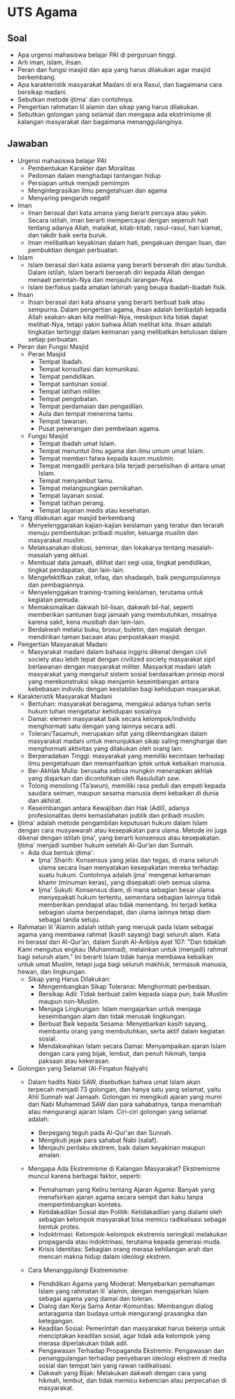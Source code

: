 # UTS Agama

## Soal

- Apa urgensi mahasiswa belajar PAI di perguruan tinggi.
- Arti iman, islam, ihsan.
- Peran dan fungsi masjid dan apa yang harus dilakukan agar masjid berkembang.
- Apa karakteristik masyarakat Madani di era Rasul, dan bagaimana cara bersikap madani.
- Sebutkan metode ijtima' dan contohnya.
- Pengertian rahmatan lil alamin dan sikap yang harus dilakukan.
- Sebutkan golongan yang selamat dan mengapa ada ekstrimisme di kalangan masyarakat dan bagaimana menanggulanginya.

## Jawaban

- Urgensi mahasiswa belajar PAI
  - Pembentukan Karakter dan Moralitas
  - Pedoman dalam menghadapi tantangan hidup
  - Persiapan untuk menjadi pemimpin
  - Mengintegrasikan Ilmu pengetahuan dan agama
  - Menyaring pengaruh negatif
- Iman
  - Iman berasal dari kata amana yang berarti percaya atau yakin. Secara istilah, iman berarti mempercayai dengan sepenuh hati tentang adanya Allah, malaikat, kitab-kitab, rasul-rasul, hari kiamat, dan takdir baik serta buruk.
  - Iman melibatkan keyakinan dalam hati, pengakuan dengan lisan, dan pembuktian dengan perbuatan.
- Islam
  - Islam berasal dari kata aslama yang berarti berserah diri atau tunduk. Dalam istilah, Islam berarti berserah diri kepada Allah dengan menaati perintah-Nya dan menjauhi larangan-Nya.
  - Islam berfokus pada amalan lahiriah yang beupa ibadah-ibadah fisik.
- Ihsan
  - Ihsan berasal dari kata ahsana yang berarti berbuat baik atau sempurna. Dalam pengertian agama, ihsan adalah beribadah kepada Allah seakan-akan kita melihat-Nya, meskipun kita tidak dapat melihat-Nya, tetapi yakin bahwa Allah melihat kita. Ihsan adalah tingkatan tertinggi dalam keimanan yang melibatkan ketulusan dalam setiap perbuatan.
- Peran dan Fungsi Masjid
  - Peran Masjid
    - Tempat ibadah.
    - Tempat konsultasi dan komunikasi.
    - Tempat pendidikan.
    - Tempat santunan sosial.
    - Tempat latihan militer.
    - Tempat pengobatan.
    - Tempat perdamaian dan pengadilan.
    - Aula dan tempat menerima tamu.
    - Tempat tawanan.
    - Pusat penerangan dan pembelaan agama.
  - Fungsi Masjid
    - Tempat ibadah umat Islam.
    - Tempat menuntut ilmu agama dan ilmu umum umat Islam.
    - Tempat memberi fatwa kepada kaum muslimin.
    - Tempat mengadili perkara bila terjadi perselisihan di antara umat Islam.
    - Tempat menyambut tamu.
    - Tempat melangsungkan pernikahan.
    - Tempat layanan sosial.
    - Tempat latihan perang.
    - Tempat layanan medis atau kesehatan.
- Yang dilakukan agar masjid berkembang
  - Menyelenggarakan kajian-kajian keislaman yang teratur dan terarah menuju pembentukan pribadi muslim, keluarga muslim dan masyarakat muslim.
  - Melaksanakan diskusi, seminar, dan lokakarya tentang masalah-masalah yang aktual.
  - Membuat data jamaah, dilihat dari segi usia, tingkat pendidikan, tingkat pendapatan, dan lain-lain.
  - Mengefektifkan zakat, infaq, dan shadaqah, baik pengumpulannya dan pembagiannya.
  - Menyelenggakan training-training keislaman, terutama untuk kegiatan pemuda.
  - Memaksimalkan dakwah bil-lisan, dakwah bil-hal, seperti memberikan santunan bagi jamaah yang membutuhkan, misalnya karena sakit, kena musibah dan lain-lain.
  - Berdakwah melalui buku, brosur, buletin, dan majalah dengan mendirikan taman bacaan atau perpustakaan masjid.
- Pengertian Masyarakat Madani
  - Masyarakat madani dalam bahasa inggris dikenal dengan civil society atau lebih tepat dengan civilized society masyarakat sipil berlawanan dengan masyarakat militer. Masyarkat madani ialah masyarakat yang menganut sistem sosial berdasarkan prinsip moral yang merekonstruksi sikap menjamin keseimbangan antara kebebasan individu dengan kestabilan bagi kehidupan masyarakat.
- Karakteristik Masyarakat Madani
    - Bertuhan: masyarakat beragama, mengakui adanya tuhan serta hukum tuhan mengatatur kehidupan sosialnya
    - Damai: elemen masyarakat baik secara kelompok/individu menghormati satu dengan yang lainnya secara adil.
    - Toleran/Tasamuh, merupakan sifat yang dikembangkan dalam masyarakat madani untuk menunjukkan sikap saling menghargai dan menghormati aktivitas yang dilakukan oleh orang lain.
    - Berperadaban Tinggi: masyarakat yang memiliki kecintaan terhadap ilmu pengetahuan dan memanfaatkan iptek untuk kebaikan manusia.
    - Ber-Akhlak Mulia: berusaha sebisa mungkin menerapkan akhlak yang diajarkan dan dicontohkan oleh Rasulullah saw.
    - Tolong menolong (Ta’awun), memiliki rasa peduli dan empati kepada saudara seiman, maupun sesama manusia demi kebaikan di dunia dan akhirat.
    - Keseimbangan antara Kewajiban dan Hak (Adil), adanya profesionalitas demi kemaslahatan publik dan pribadi muslim.
- Ijtima' adalah metode pengambilan keputusan hukum dalam Islam dengan cara musyawarah atau kesepakatan para ulama. Metode ini juga dikenal dengan istilah ijma', yang berarti konsensus atau kesepakatan. Ijtima' menjadi sumber hukum setelah Al-Qur’an dan Sunnah.
  - Ada dua bentuk ijtima':
    - Ijma' Sharih: Konsensus yang jelas dan tegas, di mana seluruh ulama secara lisan menyatakan kesepakatan mereka terhadap suatu hukum. Contohnya adalah ijma' mengenai keharaman khamr (minuman keras), yang disepakati oleh semua ulama.
    - Ijma' Sukuti: Konsensus diam, di mana sebagian besar ulama menyepakati hukum tertentu, sementara sebagian lainnya tidak memberikan pendapat atau tidak menentang. Ini terjadi ketika sebagian ulama berpendapat, dan ulama lainnya tetap diam sebagai tanda setuju.
- Rahmatan lil 'Alamin adalah istilah yang merujuk pada Islam sebagai agama yang membawa rahmat (kasih sayang) bagi seluruh alam. Kata ini berasal dari Al-Qur’an, dalam Surah Al-Anbiya ayat 107: "Dan tidaklah Kami mengutus engkau (Muhammad), melainkan untuk (menjadi) rahmat bagi seluruh alam." Ini berarti Islam tidak hanya membawa kebaikan untuk umat Muslim, tetapi juga bagi seluruh makhluk, termasuk manusia, hewan, dan lingkungan.
  - Sikap yang Harus Dilakukan:
    - Mengembangkan Sikap Toleransi: Menghormati perbedaan.
    - Bersikap Adil: Tidak berbuat zalim kepada siapa pun, baik Muslim maupun non-Muslim.
    - Menjaga Lingkungan: Islam mengajarkan untuk menjaga keseimbangan alam dan tidak merusak lingkungan.
    - Berbuat Baik kepada Sesama: Menyebarkan kasih sayang, membantu orang yang membutuhkan, serta aktif dalam kegiatan sosial.
    - Mendakwahkan Islam secara Damai: Menyampaikan ajaran Islam dengan cara yang bijak, lembut, dan penuh hikmah, tanpa paksaan atau kekerasan.
- Golongan yang Selamat (Al-Firqatun Najiyah)
  - Dalam hadits Nabi SAW, disebutkan bahwa umat Islam akan terpecah menjadi 73 golongan, dan hanya satu yang selamat, yaitu Ahli Sunnah wal Jamaah. Golongan ini mengikuti ajaran yang murni dari Nabi Muhammad SAW dan para sahabatnya, tanpa menambah atau mengurangi ajaran Islam. Ciri-ciri golongan yang selamat adalah:
    - Berpegang teguh pada Al-Qur'an dan Sunnah.
    - Mengikuti jejak para sahabat Nabi (salaf).
    - Menjauhi perilaku ekstrem, baik dalam keyakinan maupun amalan.

  - Mengapa Ada Ekstremisme di Kalangan Masyarakat? Ekstremisme muncul karena berbagai faktor, seperti:
    - Pemahaman yang Keliru tentang Ajaran Agama: Banyak yang menafsirkan ajaran agama secara sempit dan kaku tanpa mempertimbangkan konteks.
    - Ketidakadilan Sosial dan Politik: Ketidakadilan yang dialami oleh sebagian kelompok masyarakat bisa memicu radikalisasi sebagai bentuk protes.
    - Indoktrinasi: Kelompok-kelompok ekstremis seringkali melakukan propaganda atau indoktrinasi, terutama kepada generasi muda.
    - Krisis Identitas: Sebagian orang merasa kehilangan arah dan mencari makna hidup dalam ideologi ekstrem.
  - Cara Menanggulangi Ekstremisme:
    - Pendidikan Agama yang Moderat: Menyebarkan pemahaman Islam yang rahmatan lil 'alamin, dengan mengajarkan Islam sebagai agama yang damai dan toleran.
    - Dialog dan Kerja Sama Antar-Komunitas: Membangun dialog antaragama dan budaya untuk mengurangi prasangka dan ketegangan.
    - Keadilan Sosial: Pemerintah dan masyarakat harus bekerja untuk menciptakan keadilan sosial, agar tidak ada kelompok yang merasa diperlakukan tidak adil.
    - Pengawasan Terhadap Propaganda Ekstremis: Pengawasan dan penanggulangan terhadap penyebaran ideologi ekstrem di media sosial dan tempat lain yang rawan radikalisasi.
    - Dakwah yang Bijak: Melakukan dakwah dengan cara yang hikmah, lembut, dan tidak memicu kebencian atau perpecahan di masyarakat.
